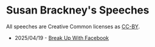 # Susan Brackney's Speeches

All speeches are Creative Common licenses as [CC-BY](https://creativecommons.org/licenses/by/4.0/deed.en).

* 2025/04/19 - [Break Up With Facebook](/share/speeches/susan_brackney/break_up_with_facebook.html)